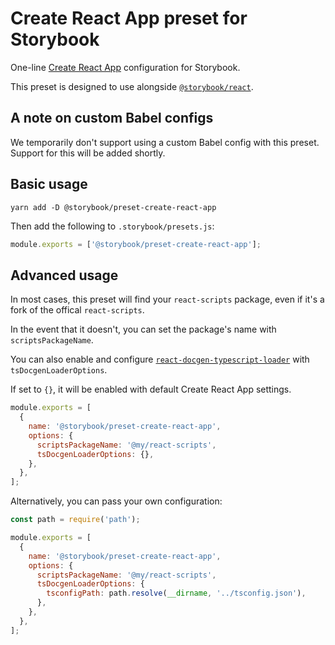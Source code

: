 # Create React App preset for Storybook

One-line [Create React App](https://github.com/facebook/create-react-app) configuration for Storybook.

This preset is designed to use alongside [`@storybook/react`](https://github.com/storybookjs/storybook/tree/master/app/react).

## A note on custom Babel configs

We temporarily don't support using a custom Babel config with this preset. Support for this will be added shortly.

## Basic usage

```
yarn add -D @storybook/preset-create-react-app
```

Then add the following to `.storybook/presets.js`:

```js
module.exports = ['@storybook/preset-create-react-app'];
```

## Advanced usage

In most cases, this preset will find your `react-scripts` package, even if it's a fork of the offical `react-scripts`.

In the event that it doesn't, you can set the package's name with `scriptsPackageName`.

You can also enable and configure [`react-docgen-typescript-loader`](https://github.com/strothj/react-docgen-typescript-loader) with `tsDocgenLoaderOptions`.

If set to `{}`, it will be enabled with default Create React App settings.

```js
module.exports = [
  {
    name: '@storybook/preset-create-react-app',
    options: {
      scriptsPackageName: '@my/react-scripts',
      tsDocgenLoaderOptions: {},
    },
  },
];
```

Alternatively, you can pass your own configuration:

```js
const path = require('path');

module.exports = [
  {
    name: '@storybook/preset-create-react-app',
    options: {
      scriptsPackageName: '@my/react-scripts',
      tsDocgenLoaderOptions: {
        tsconfigPath: path.resolve(__dirname, '../tsconfig.json'),
      },
    },
  },
];
```

